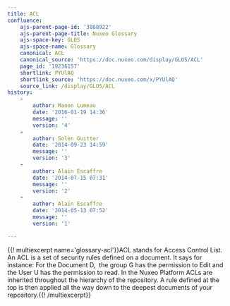 ```yaml
---
title: ACL
confluence:
    ajs-parent-page-id: '3868922'
    ajs-parent-page-title: Nuxeo Glossary
    ajs-space-key: GLOS
    ajs-space-name: Glossary
    canonical: ACL
    canonical_source: 'https://doc.nuxeo.com/display/GLOS/ACL'
    page_id: '19236157'
    shortlink: PYUlAQ
    shortlink_source: 'https://doc.nuxeo.com/x/PYUlAQ'
    source_link: /display/GLOS/ACL
history:
    - 
        author: Manon Lumeau
        date: '2016-01-19 14:36'
        message: ''
        version: '4'
    - 
        author: Solen Guitter
        date: '2014-09-23 14:59'
        message: ''
        version: '3'
    - 
        author: Alain Escaffre
        date: '2014-07-15 07:31'
        message: ''
        version: '2'
    - 
        author: Alain Escaffre
        date: '2014-05-13 07:52'
        message: ''
        version: '1'

---
```

{{! multiexcerpt name='glossary-acl'}}ACL stands for Access Control List. An ACL is a set of security rules defined on a document. It says for instance: For the Document D,&nbsp; the group G has the permission to Edit and the User U has the permission to read. In the Nuxeo Platform ACLs are inherited throughout the hierarchy of the repository. A rule defined at the top is then applied all the way down to the deepest documents of your repository.{{! /multiexcerpt}}

&nbsp;

&nbsp;